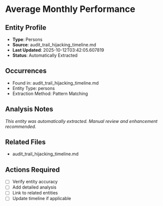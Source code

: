 # Average Monthly Performance

## Entity Profile
- **Type**: Persons
- **Source**: audit_trail_hijacking_timeline.md
- **Last Updated**: 2025-10-12T03:42:05.607819
- **Status**: Automatically Extracted

## Occurrences
- Found in: audit_trail_hijacking_timeline.md
- Entity Type: persons
- Extraction Method: Pattern Matching

## Analysis Notes
*This entity was automatically extracted. Manual review and enhancement recommended.*

## Related Files
- audit_trail_hijacking_timeline.md

## Actions Required
- [ ] Verify entity accuracy
- [ ] Add detailed analysis
- [ ] Link to related entities
- [ ] Update timeline if applicable
